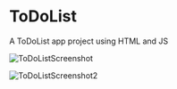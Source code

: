 # ToDoList 

A ToDoList app project using HTML and JS

![ToDoListScreenshot](https://github.com/user-attachments/assets/ecba9b4f-0809-47f3-a2c3-e92b61a649e6)

![ToDoListScreenshot2](https://github.com/user-attachments/assets/58a6a684-c217-4348-85c4-72de425f57a4)


